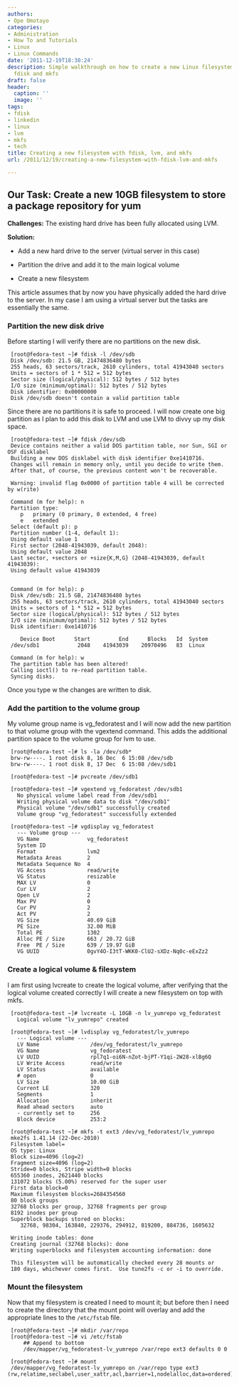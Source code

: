 ```yaml
---
authors:
- Ope Omotayo
categories:
- Administration
- How To and Tutorials
- Linux
- Linux Commands
date: '2011-12-19T18:30:24'
description: Simple walkthrough on how to create a new Linux filesystem using LVM,
  fdisk and mkfs
draft: false
header:
  caption: ''
  image: ''
tags:
- fdisk
- linkedin
- linux
- lvm
- mkfs
- tech
title: Creating a new filesystem with fdisk, lvm, and mkfs
url: /2011/12/19/creating-a-new-filesystem-with-fdisk-lvm-and-mkfs

---
```


## **Our Task:** Create a new 10GB filesystem to store a package repository for yum


**Challenges:** The existing hard drive has been fully allocated using LVM.

**Solution:**
	
  * Add a new hard drive to the server (virtual server in this case)
	
  * Partition the drive and add it to the main logical volume
	
  * Create a new filesystem

This article assumes that by now you have physically added the hard drive to the server. In my case I am using a virtual server but the tasks are essentially the same.

### Partition the new disk drive

Before starting I will verify there are no partitions on the new disk.
     
     [root@fedora-test ~]# fdisk -l /dev/sdb 
     Disk /dev/sdb: 21.5 GB, 21474836480 bytes
     255 heads, 63 sectors/track, 2610 cylinders, total 41943040 sectors
     Units = sectors of 1 * 512 = 512 bytes
     Sector size (logical/physical): 512 bytes / 512 bytes
     I/O size (minimum/optimal): 512 bytes / 512 bytes
     Disk identifier: 0x00000000
     Disk /dev/sdb doesn't contain a valid partition table

Since there are no partitions it is safe to proceed. I will now create one big partition as I plan to add this disk to LVM and use LVM to divvy up my disk space.
     
     [root@fedora-test ~]# fdisk /dev/sdb
     Device contains neither a valid DOS partition table, nor Sun, SGI or OSF disklabel
     Building a new DOS disklabel with disk identifier 0xe1410716.
     Changes will remain in memory only, until you decide to write them.
     After that, of course, the previous content won't be recoverable.
     
     Warning: invalid flag 0x0000 of partition table 4 will be corrected by w(rite)
     
     Command (m for help): n
     Partition type:
        p   primary (0 primary, 0 extended, 4 free)
        e   extended
     Select (default p): p
     Partition number (1-4, default 1):
     Using default value 1
     First sector (2048-41943039, default 2048):
     Using default value 2048
     Last sector, +sectors or +size{K,M,G} (2048-41943039, default 41943039):
     Using default value 41943039

     
     Command (m for help): p
     Disk /dev/sdb: 21.5 GB, 21474836480 bytes
     255 heads, 63 sectors/track, 2610 cylinders, total 41943040 sectors
     Units = sectors of 1 * 512 = 512 bytes
     Sector size (logical/physical): 512 bytes / 512 bytes
     I/O size (minimum/optimal): 512 bytes / 512 bytes
     Disk identifier: 0xe1410716
     
        Device Boot      Start         End      Blocks   Id  System
     /dev/sdb1            2048    41943039    20970496   83  Linux
     
     Command (m for help): w
     The partition table has been altered!
     Calling ioctl() to re-read partition table.
     Syncing disks.

Once you type w the changes are written to disk.

### Add the partition to the volume group

My volume group name is vg_fedoratest and I will now add the new partition to that volume group with the vgextend command. This adds the additional partition space to the volume group for lvm to use.

     [root@fedora-test ~]# ls -la /dev/sdb*
     brw-rw----. 1 root disk 8, 16 Dec  6 15:08 /dev/sdb
     brw-rw----. 1 root disk 8, 17 Dec  6 15:08 /dev/sdb1

     [root@fedora-test ~]# pvcreate /dev/sdb1

     [root@fedora-test ~]# vgextend vg_fedoratest /dev/sdb1
       No physical volume label read from /dev/sdb1
       Writing physical volume data to disk "/dev/sdb1"
       Physical volume "/dev/sdb1" successfully created
       Volume group "vg_fedoratest" successfully extended

     [root@fedora-test ~]# vgdisplay vg_fedoratest
       --- Volume group ---
       VG Name               vg_fedoratest
       System ID
       Format                lvm2
       Metadata Areas        2
       Metadata Sequence No  4
       VG Access             read/write
       VG Status             resizable
       MAX LV                0
       Cur LV                2
       Open LV               2
       Max PV                0
       Cur PV                2
       Act PV                2
       VG Size               40.69 GiB
       PE Size               32.00 MiB
       Total PE              1302
       Alloc PE / Size       663 / 20.72 GiB
       Free  PE / Size       639 / 19.97 GiB
       VG UUID               0gvY4O-I3tT-WKK0-ClU2-sXDz-Nq0c-eExZz2

### Create a logical volume & filesystem

I am first using lvcreate to create the logical volume, after verifying that the logical volume created correctly I will create a new filesystem on top with mkfs.
     
     [root@fedora-test ~]# lvcreate -L 10GB -n lv_yumrepo vg_fedoratest
       Logical volume "lv_yumrepo" created

     [root@fedora-test ~]# lvdisplay vg_fedoratest/lv_yumrepo
       --- Logical volume ---
       LV Name                /dev/vg_fedoratest/lv_yumrepo
       VG Name                vg_fedoratest
       LV UUID                rpl7q1-oi6N-nZot-bjPT-Y1qi-2W28-xlBg6Q
       LV Write Access        read/write
       LV Status              available
       # open                 0
       LV Size                10.00 GiB
       Current LE             320
       Segments               1
       Allocation             inherit
       Read ahead sectors     auto
       - currently set to     256
       Block device           253:2

     [root@fedora-test ~]# mkfs -t ext3 /dev/vg_fedoratest/lv_yumrepo
     mke2fs 1.41.14 (22-Dec-2010)
     Filesystem label=
     OS type: Linux
     Block size=4096 (log=2)
     Fragment size=4096 (log=2)
     Stride=0 blocks, Stripe width=0 blocks
     655360 inodes, 2621440 blocks
     131072 blocks (5.00%) reserved for the super user
     First data block=0
     Maximum filesystem blocks=2684354560
     80 block groups
     32768 blocks per group, 32768 fragments per group
     8192 inodes per group
     Superblock backups stored on blocks:
     	32768, 98304, 163840, 229376, 294912, 819200, 884736, 1605632
     
     Writing inode tables: done
     Creating journal (32768 blocks): done
     Writing superblocks and filesystem accounting information: done
     
     This filesystem will be automatically checked every 28 mounts or
     180 days, whichever comes first.  Use tune2fs -c or -i to override.

### Mount the filesystem

Now that my filesystem is created I need to mount it; but before then I need to create the directory that the mount point will overlay and add the appropriate lines to the `/etc/fstab` file.

     [root@fedora-test ~]# mkdir /var/repo
     [root@fedora-test ~]# vi /etc/fstab
         ## Append to bottom
         /dev/mapper/vg_fedoratest-lv_yumrepo /var/repo ext3 defaults 0 0

     [root@fedora-test ~]# mount
     /dev/mapper/vg_fedoratest-lv_yumrepo on /var/repo type ext3 (rw,relatime,seclabel,user_xattr,acl,barrier=1,nodelalloc,data=ordered)

